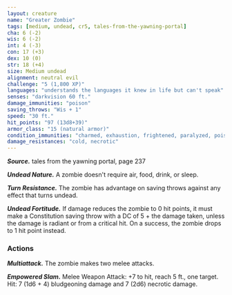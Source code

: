 ```yaml
---
layout: creature
name: "Greater Zombie"
tags: [medium, undead, cr5, tales-from-the-yawning-portal]
cha: 6 (-2)
wis: 6 (-2)
int: 4 (-3)
con: 17 (+3)
dex: 10 (0)
str: 18 (+4)
size: Medium undead
alignment: neutral evil
challenge: "5 (1,800 XP)"
languages: "understands the languages it knew in life but can't speak"
senses: "darkvision 60 ft."
damage_immunities: "poison"
saving_throws: "Wis + 1"
speed: "30 ft."
hit_points: "97 (13d8+39)"
armor_class: "15 (natural armor)"
condition_immunities: "charmed, exhaustion, frightened, paralyzed, poisoned"
damage_resistances: "cold, necrotic"
---
```


***Source.*** tales from the yawning portal,  page 237

***Undead Nature.*** A zombie doesn't require air, food, drink, or sleep.

***Turn Resistance.*** The zombie has advantage on saving throws against any effect that turns undead.

***Undead Fortitude.*** If damage reduces the zombie to 0 hit points, it must make a Constitution saving throw with a DC of 5 + the damage taken, unless the damage is radiant or from a critical hit. On a success, the zombie drops to 1 hit point instead.

### Actions

***Multiattack.*** The zombie makes two melee attacks.

***Empowered Slam.*** Melee Weapon Attack: +7 to hit, reach 5 ft., one target. Hit: 7 (1d6 + 4) bludgeoning damage and 7 (2d6) necrotic damage.